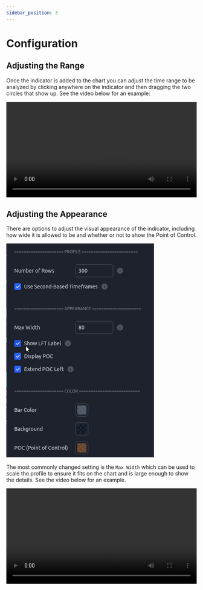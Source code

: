 ```yaml
---
sidebar_position: 3
---
```


# Configuration

## Adjusting the Range

Once the indicator is added to the chart you can adjust the time range to be analyzed by clicking anywhere on the indicator and then dragging the two circles that show up. See the video below for an example:

<video src="/vpd_adjust.webm" controls width="100%"></video>

## Adjusting the Appearance

There are options to adjust the visual appearance of the indicator, including how wide it is allowed to be and whether or not to show the Point of Control.

![image](_media/configuration/vpd_settings.png ':size=600')

The most commonly changed setting is the `Max Width` which can be used to scale the profile to ensure it fits on the chart and is large enough to show the details. See the video below for an example.

<video src="/vpd_scale.webm" controls width="100%"></video>

